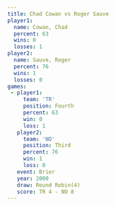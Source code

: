 ```yaml
---
title: Chad Cowan vs Roger Sauve
player1:            
  name: Cowan, Chad 
  percent: 63       
  wins: 0           
  losses: 1         
player2:            
  name: Sauve, Roger
  percent: 76       
  wins: 1           
  losses: 0         
games:
 - player1:          
     team: 'TR'      
     position: Fourth
     percent: 63     
     win: 0          
     loss: 1         
   player2:         
     team: 'NO'     
     position: Third
     percent: 76    
     win: 1         
     loss: 0        
   event: Brier        
   year: 2000          
   draw: Round Robin(4)
   score: TR 4 - NO 8  
---
```


